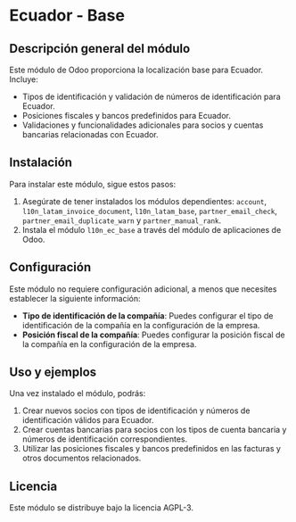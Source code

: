 # Ecuador - Base

## Descripción general del módulo

Este módulo de Odoo proporciona la localización base para Ecuador. Incluye:

- Tipos de identificación y validación de números de identificación para Ecuador.
- Posiciones fiscales y bancos predefinidos para Ecuador.
- Validaciones y funcionalidades adicionales para socios y cuentas bancarias relacionadas con Ecuador.

## Instalación

Para instalar este módulo, sigue estos pasos:

1. Asegúrate de tener instalados los módulos dependientes: `account`, `l10n_latam_invoice_document`, `l10n_latam_base`,
   `partner_email_check`, `partner_email_duplicate_warn` y `partner_manual_rank`.
2. Instala el módulo `l10n_ec_base` a través del módulo de aplicaciones de Odoo.

## Configuración

Este módulo no requiere configuración adicional, a menos que necesites establecer la siguiente información:

- **Tipo de identificación de la compañía**: Puedes configurar el tipo de identificación de la compañía en la
  configuración de la empresa.
- **Posición fiscal de la compañía**: Puedes configurar la posición fiscal de la compañía en la configuración de la
  empresa.

## Uso y ejemplos

Una vez instalado el módulo, podrás:

1. Crear nuevos socios con tipos de identificación y números de identificación válidos para Ecuador.
2. Crear cuentas bancarias para socios con los tipos de cuenta bancaria y números de identificación correspondientes.
3. Utilizar las posiciones fiscales y bancos predefinidos en las facturas y otros documentos relacionados.

## Licencia

Este módulo se distribuye bajo la licencia AGPL-3.

